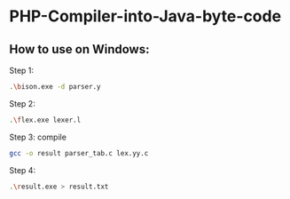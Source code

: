 # PHP-Compiler-into-Java-byte-code

## How to use on Windows:

Step 1:
``` bash
.\bison.exe -d parser.y
```

Step 2:
``` bash
.\flex.exe lexer.l
```

Step 3: compile
``` bash
gcc -o result parser_tab.c lex.yy.c
```

Step 4:
``` bash
.\result.exe > result.txt
```
